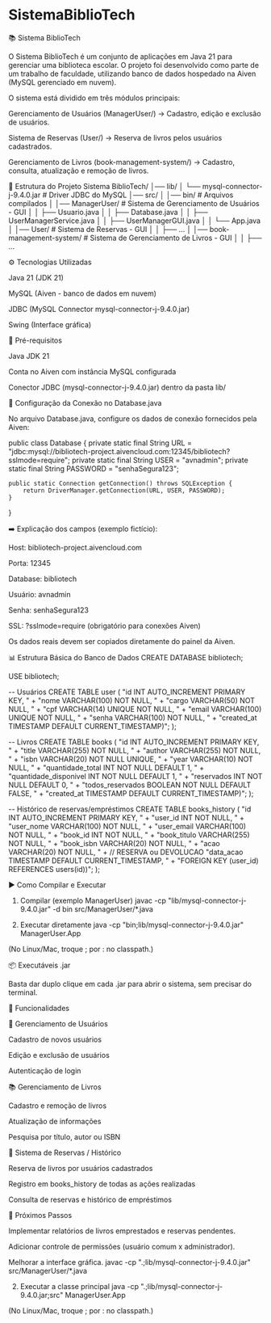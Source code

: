 # SistemaBiblioTech

📚 Sistema BiblioTech

O Sistema BiblioTech é um conjunto de aplicações em Java 21 para gerenciar uma biblioteca escolar.
O projeto foi desenvolvido como parte de um trabalho de faculdade, utilizando banco de dados hospedado na Aiven (MySQL gerenciado em nuvem).

O sistema está dividido em três módulos principais:

Gerenciamento de Usuários (ManagerUser/) → Cadastro, edição e exclusão de usuários.

Sistema de Reservas (User/) → Reserva de livros pelos usuários cadastrados.

Gerenciamento de Livros (book-management-system/) → Cadastro, consulta, atualização e remoção de livros.

📂 Estrutura do Projeto
Sistema BiblioTech/
│── lib/
│   └── mysql-connector-j-9.4.0.jar   # Driver JDBC do MySQL
│── src/
│   │── bin/                          # Arquivos compilados
│   │── ManagerUser/                  # Sistema de Gerenciamento de Usuários - GUI
│   │   ├── Usuario.java
│   │   ├── Database.java
│   │   ├── UserManagerService.java
│   │   ├── UserManagerGUI.java
│   │   └── App.java
│   │── User/                         # Sistema de Reservas - GUI
│   │   ├── ...
│   │── book-management-system/       # Sistema de Gerenciamento de Livros - GUI
│   │   ├── ...

⚙️ Tecnologias Utilizadas

Java 21 (JDK 21)

MySQL (Aiven - banco de dados em nuvem)

JDBC (MySQL Connector mysql-connector-j-9.4.0.jar)

Swing (Interface gráfica)

📌 Pré-requisitos

Java JDK 21

Conta no Aiven
 com instância MySQL configurada

Conector JDBC (mysql-connector-j-9.4.0.jar) dentro da pasta lib/

🔧 Configuração da Conexão no Database.java

No arquivo Database.java, configure os dados de conexão fornecidos pela Aiven:

public class Database {
    private static final String URL = "jdbc:mysql://bibliotech-project.aivencloud.com:12345/bibliotech?sslmode=require";
    private static final String USER = "avnadmin";
    private static final String PASSWORD = "senhaSegura123";

    public static Connection getConnection() throws SQLException {
        return DriverManager.getConnection(URL, USER, PASSWORD);
    }
}


➡️ Explicação dos campos (exemplo fictício):

Host: bibliotech-project.aivencloud.com

Porta: 12345

Database: bibliotech

Usuário: avnadmin

Senha: senhaSegura123

SSL: ?sslmode=require (obrigatório para conexões Aiven)

Os dados reais devem ser copiados diretamente do painel da Aiven.

📊 Estrutura Básica do Banco de Dados
CREATE DATABASE bibliotech;

USE bibliotech;

-- Usuários
CREATE TABLE user (
    "id INT AUTO_INCREMENT PRIMARY KEY, " +
    "nome VARCHAR(100) NOT NULL, " +
    "cargo VARCHAR(50) NOT NULL, " +
    "cpf VARCHAR(14) UNIQUE NOT NULL, " +
    "email VARCHAR(100) UNIQUE NOT NULL, " +
    "senha VARCHAR(100) NOT NULL, " +
    "created_at TIMESTAMP DEFAULT CURRENT_TIMESTAMP)";
);

-- Livros
CREATE TABLE books (
    "id INT AUTO_INCREMENT PRIMARY KEY, " +
    "title VARCHAR(255) NOT NULL, " +
    "author VARCHAR(255) NOT NULL, " +
    "isbn VARCHAR(20) NOT NULL UNIQUE, " +
    "year VARCHAR(10) NOT NULL, " +
    "quantidade_total INT NOT NULL DEFAULT 1, " +
    "quantidade_disponivel INT NOT NULL DEFAULT 1, " +
    "reservados INT NOT NULL DEFAULT 0, " +
    "todos_reservados BOOLEAN NOT NULL DEFAULT FALSE, " +
    "created_at TIMESTAMP DEFAULT CURRENT_TIMESTAMP)";
);

-- Histórico de reservas/empréstimos
CREATE TABLE books_history (
   "id INT AUTO_INCREMENT PRIMARY KEY, " +
   "user_id INT NOT NULL, " +
   "user_nome VARCHAR(100) NOT NULL, " +
   "user_email VARCHAR(100) NOT NULL, " +
   "book_id INT NOT NULL, " +
   "book_titulo VARCHAR(255) NOT NULL, " +
   "book_isbn VARCHAR(20) NOT NULL, " +
   "acao VARCHAR(20) NOT NULL, " + // RESERVA ou DEVOLUCAO
   "data_acao TIMESTAMP DEFAULT CURRENT_TIMESTAMP, " +
   "FOREIGN KEY (user_id) REFERENCES users(id))";
);

▶️ Como Compilar e Executar
1. Compilar (exemplo ManagerUser)
javac -cp "lib/mysql-connector-j-9.4.0.jar" -d bin src/ManagerUser/*.java

2. Executar diretamente
java -cp "bin;lib/mysql-connector-j-9.4.0.jar" ManagerUser.App


(No Linux/Mac, troque ; por : no classpath.)


📦 Executáveis .jar

Basta dar duplo clique em cada .jar para abrir o sistema, sem precisar do terminal.


📖 Funcionalidades

👤 Gerenciamento de Usuários

Cadastro de novos usuários

Edição e exclusão de usuários

Autenticação de login

📚 Gerenciamento de Livros

Cadastro e remoção de livros

Atualização de informações

Pesquisa por título, autor ou ISBN

📑 Sistema de Reservas / Histórico

Reserva de livros por usuários cadastrados

Registro em books_history de todas as ações realizadas

Consulta de reservas e histórico de empréstimos

🚀 Próximos Passos

Implementar relatórios de livros emprestados e reservas pendentes.

Adicionar controle de permissões (usuário comum x administrador).

Melhorar a interface gráfica.
javac -cp ".;lib/mysql-connector-j-9.4.0.jar" src/ManagerUser/*.java

2. Executar a classe principal
java -cp ".;lib/mysql-connector-j-9.4.0.jar;src" ManagerUser.App


(No Linux/Mac, troque ; por : no classpath.)
